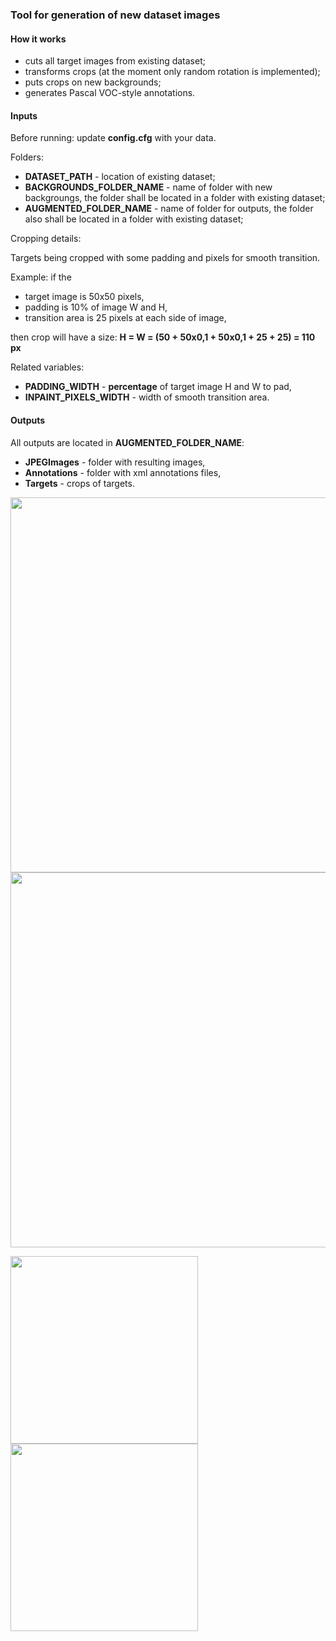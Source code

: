 ### Tool for generation of new dataset images

#### How it works
- cuts all target images from existing dataset;
- transforms crops (at the moment only random rotation is implemented);
- puts crops on new backgrounds;
- generates Pascal VOC-style annotations.

#### Inputs

Before running: update **config.cfg** with your data.

Folders: 
- **DATASET_PATH** - location of existing dataset;
- **BACKGROUNDS_FOLDER_NAME** - name of folder with new backgroungs, the folder shall be located in a folder with existing dataset;
- **AUGMENTED_FOLDER_NAME** - name of folder for outputs, the folder also shall be located in a folder with existing dataset;

Cropping details:

Targets being cropped with some padding and pixels for smooth transition. 

Example: if the 
- target image is 50x50 pixels,
- padding is 10% of image W and H,
- transition area is 25 pixels at each side of image, 

then crop will have a size: 
**H = W = (50 + 50x0,1  + 50x0,1 + 25 + 25) = 110 px**

Related variables:
- **PADDING_WIDTH** - **percentage** of target image H and W to pad,
- **INPAINT_PIXELS_WIDTH** - width of smooth transition area.



#### Outputs

All outputs are located in **AUGMENTED_FOLDER_NAME**:

- **JPEGImages** - folder with resulting images,
- **Annotations** - folder with xml annotations files,
- **Targets** - crops of targets.

<img src = "https://github.com/lacmus-foundation/lacmus/blob/master/data_utils/ImgGenerator/imgs/in_forest.PNG" width=600>

<img src = "https://github.com/lacmus-foundation/lacmus/blob/master/data_utils/ImgGenerator/imgs/on_snow.PNG" width=600>

<img src = "https://github.com/lacmus-foundation/lacmus/blob/master/data_utils/ImgGenerator/imgs/in_soup.PNG" width=300> <img src = "https://github.com/lacmus-foundation/lacmus/blob/master/data_utils/ImgGenerator/imgs/in_soup2.PNG" width=300>
